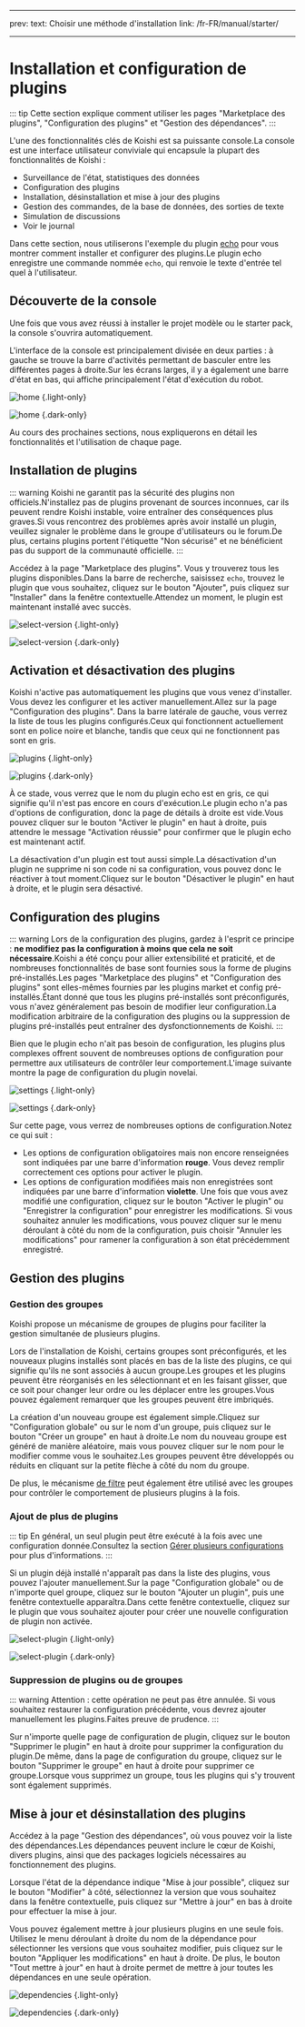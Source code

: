 - - -
prev: text: Choisir une méthode d'installation link: /fr-FR/manual/starter/
- - -

# Installation et configuration de plugins

::: tip
Cette section explique comment utiliser les pages "Marketplace des plugins", "Configuration des plugins" et "Gestion des dépendances".
:::

L'une des fonctionnalités clés de Koishi est sa puissante console.La console est une interface utilisateur conviviale qui encapsule la plupart des fonctionnalités de Koishi :

- Surveillance de l'état, statistiques des données
- Configuration des plugins
- Installation, désinstallation et mise à jour des plugins
- Gestion des commandes, de la base de données, des sorties de texte
- Simulation de discussions
- Voir le journal

Dans cette section, nous utiliserons l'exemple du plugin [echo](../../plugins/common/echo.md) pour vous montrer comment installer et configurer des plugins.Le plugin echo enregistre une commande nommée `echo`, qui renvoie le texte d'entrée tel quel à l'utilisateur.

## Découverte de la console

Une fois que vous avez réussi à installer le projet modèle ou le starter pack, la console s'ouvrira automatiquement.

L'interface de la console est principalement divisée en deux parties : à gauche se trouve la barre d'activités permettant de basculer entre les différentes pages à droite.Sur les écrans larges, il y a également une barre d'état en bas, qui affiche principalement l'état d'exécution du robot.

![home](/manual/console/home.light.webp) {.light-only}

![home](/manual/console/home.dark.webp) {.dark-only}

Au cours des prochaines sections, nous expliquerons en détail les fonctionnalités et l'utilisation de chaque page.

## Installation de plugins

::: warning
Koishi ne garantit pas la sécurité des plugins non officiels.N'installez pas de plugins provenant de sources inconnues, car ils peuvent rendre Koishi instable, voire entraîner des conséquences plus graves.Si vous rencontrez des problèmes après avoir installé un plugin, veuillez signaler le problème dans le groupe d'utilisateurs ou le forum.De plus, certains plugins portent l'étiquette "Non sécurisé" et ne bénéficient pas du support de la communauté officielle.
:::

Accédez à la page "Marketplace des plugins". Vous y trouverez tous les plugins disponibles.Dans la barre de recherche, saisissez `echo`, trouvez le plugin que vous souhaitez, cliquez sur le bouton "Ajouter", puis cliquez sur "Installer" dans la fenêtre contextuelle.Attendez un moment, le plugin est maintenant installé avec succès.

![select-version](/manual/console/select-version.light.webp) {.light-only}

![select-version](/manual/console/select-version.dark.webp) {.dark-only}

## Activation et désactivation des plugins

Koishi n'active pas automatiquement les plugins que vous venez d'installer. Vous devez les configurer et les activer manuellement.Allez sur la page "Configuration des plugins". Dans la barre latérale de gauche, vous verrez la liste de tous les plugins configurés.Ceux qui fonctionnent actuellement sont en police <span class="light-only">noire</span> et <span class="dark-only">blanche</span>, tandis que ceux qui ne fonctionnent pas sont en gris.

![plugins](/manual/console/plugins.light.webp) {.light-only}

![plugins](/manual/console/plugins.dark.webp) {.dark-only}

À ce stade, vous verrez que le nom du plugin echo est en gris, ce qui signifie qu'il n'est pas encore en cours d'exécution.Le plugin echo n'a pas d'options de configuration, donc la page de détails à droite est vide.Vous pouvez cliquer sur le bouton "Activer le plugin" en haut à droite, puis attendre le message "Activation réussie" pour confirmer que le plugin echo est maintenant actif.

La désactivation d'un plugin est tout aussi simple.La désactivation d'un plugin ne supprime ni son code ni sa configuration, vous pouvez donc le réactiver à tout moment.Cliquez sur le bouton "Désactiver le plugin" en haut à droite, et le plugin sera désactivé.

## Configuration des plugins

::: warning
Lors de la configuration des plugins, gardez à l'esprit ce principe : **ne modifiez pas la configuration à moins que cela ne soit nécessaire**.Koishi a été conçu pour allier extensibilité et praticité, et de nombreuses fonctionnalités de base sont fournies sous la forme de plugins pré-installés.Les pages "Marketplace des plugins" et "Configuration des plugins" sont elles-mêmes fournies par les plugins market et config pré-installés.Étant donné que tous les plugins pré-installés sont préconfigurés, vous n'avez généralement pas besoin de modifier leur configuration.La modification arbitraire de la configuration des plugins ou la suppression de plugins pré-installés peut entraîner des dysfonctionnements de Koishi.
:::

Bien que le plugin echo n'ait pas besoin de configuration, les plugins plus complexes offrent souvent de nombreuses options de configuration pour permettre aux utilisateurs de contrôler leur comportement.L'image suivante montre la page de configuration du plugin novelai.

![settings](/manual/console/settings.light.webp) {.light-only}

![settings](/manual/console/settings.dark.webp) {.dark-only}

Sur cette page, vous verrez de nombreuses options de configuration.Notez ce qui suit :

- Les options de configuration obligatoires mais non encore renseignées sont indiquées par une barre d'information <span style="font-weight: bold; color: var(--vp-c-red-light)">rouge</span>. Vous devez remplir correctement ces options pour activer le plugin.
- Les options de configuration modifiées mais non enregistrées sont indiquées par une barre d'information <span style="font-weight: bold; color: var(--vp-c-brand)">violette</span>. Une fois que vous avez modifié une configuration, cliquez sur le bouton "Activer le plugin" ou "Enregistrer la configuration" pour enregistrer les modifications. Si vous souhaitez annuler les modifications, vous pouvez cliquer sur le menu déroulant à côté du nom de la configuration, puis choisir "Annuler les modifications" pour ramener la configuration à son état précédemment enregistré.

## Gestion des plugins

### Gestion des groupes

Koishi propose un mécanisme de groupes de plugins pour faciliter la gestion simultanée de plusieurs plugins.

Lors de l'installation de Koishi, certains groupes sont préconfigurés, et les nouveaux plugins installés sont placés en bas de la liste des plugins, ce qui signifie qu'ils ne sont associés à aucun groupe.Les groupes et les plugins peuvent être réorganisés en les sélectionnant et en les faisant glisser, que ce soit pour changer leur ordre ou les déplacer entre les groupes.Vous pouvez également remarquer que les groupes peuvent être imbriqués.

La création d'un nouveau groupe est également simple.Cliquez sur "Configuration globale" ou sur le nom d'un groupe, puis cliquez sur le bouton "Créer un groupe" en haut à droite.Le nom du nouveau groupe est généré de manière aléatoire, mais vous pouvez cliquer sur le nom pour le modifier comme vous le souhaitez.Les groupes peuvent être développés ou réduits en cliquant sur la petite flèche à côté du nom du groupe.

De plus, le mécanisme [de filtre](../usage/customize.md#filtres) peut également être utilisé avec les groupes pour contrôler le comportement de plusieurs plugins à la fois.

### Ajout de plus de plugins

::: tip
En général, un seul plugin peut être exécuté à la fois avec une configuration donnée.Consultez la section [Gérer plusieurs configurations](../recipe/multiple.md) pour plus d'informations.
:::

Si un plugin déjà installé n'apparaît pas dans la liste des plugins, vous pouvez l'ajouter manuellement.Sur la page "Configuration globale" ou de n'importe quel groupe, cliquez sur le bouton "Ajouter un plugin", puis une fenêtre contextuelle apparaîtra.Dans cette fenêtre contextuelle, cliquez sur le plugin que vous souhaitez ajouter pour créer une nouvelle configuration de plugin non activée.

![select-plugin](/manual/console/select-plugin.light.webp) {.light-only}

![select-plugin](/manual/console/select-plugin.dark.webp) {.dark-only}

### Suppression de plugins ou de groupes

::: warning
Attention : cette opération ne peut pas être annulée. Si vous souhaitez restaurer la configuration précédente, vous devrez ajouter manuellement les plugins.Faites preuve de prudence.
:::

Sur n'importe quelle page de configuration de plugin, cliquez sur le bouton "Supprimer le plugin" en haut à droite pour supprimer la configuration du plugin.De même, dans la page de configuration du groupe, cliquez sur le bouton "Supprimer le groupe" en haut à droite pour supprimer ce groupe.Lorsque vous supprimez un groupe, tous les plugins qui s'y trouvent sont également supprimés.

## Mise à jour et désinstallation des plugins

Accédez à la page "Gestion des dépendances", où vous pouvez voir la liste des dépendances.Les dépendances peuvent inclure le cœur de Koishi, divers plugins, ainsi que des packages logiciels nécessaires au fonctionnement des plugins.

Lorsque l'état de la dépendance indique "Mise à jour possible", cliquez sur le bouton "Modifier" à côté, sélectionnez la version que vous souhaitez dans la fenêtre contextuelle, puis cliquez sur "Mettre à jour" en bas à droite pour effectuer la mise à jour.

Vous pouvez également mettre à jour plusieurs plugins en une seule fois. Utilisez le menu déroulant à droite du nom de la dépendance pour sélectionner les versions que vous souhaitez modifier, puis cliquez sur le bouton "Appliquer les modifications" en haut à droite. De plus, le bouton "Tout mettre à jour" en haut à droite permet de mettre à jour toutes les dépendances en une seule opération.

![dependencies](/manual/console/dependencies.light.webp) {.light-only}

![dependencies](/manual/console/dependencies.dark.webp) {.dark-only}
